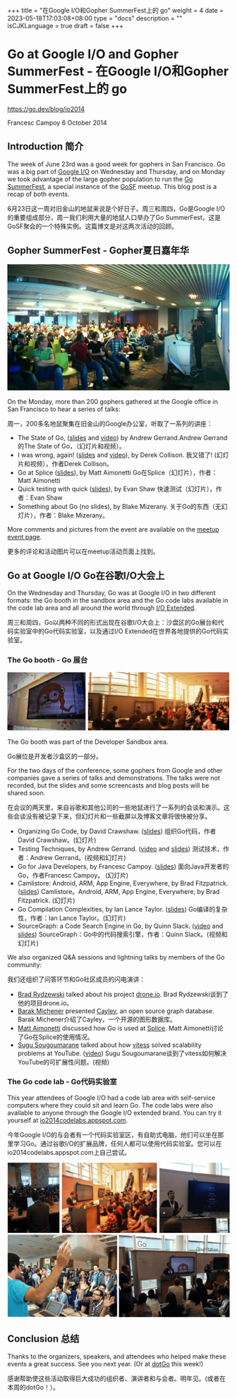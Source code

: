 +++
title = "在Google I/O和Gopher SummerFest上的 go"
weight = 4
date = 2023-05-18T17:03:08+08:00
type = "docs"
description = ""
isCJKLanguage = true
draft = false
+++

# Go at Google I/O and Gopher SummerFest - 在Google I/O和Gopher SummerFest上的 go

https://go.dev/blog/io2014

Francesc Campoy
6 October 2014

## Introduction 简介

The week of June 23rd was a good week for gophers in San Francisco. Go was a big part of [Google I/O](https://www.google.com/events/io) on Wednesday and Thursday, and on Monday we took advantage of the large gopher population to run the [Go SummerFest](http://www.meetup.com/golangsf/events/170421402/), a special instance of the [GoSF](http://www.meetup.com/golangsf) meetup. This blog post is a recap of both events.

6月23日这一周对旧金山的地鼠来说是个好日子。周三和周四，Go是Google I/O的重要组成部分，周一我们利用大量的地鼠人口举办了Go SummerFest，这是GoSF聚会的一个特殊实例。这篇博文是对这两次活动的回顾。

## Gopher SummerFest - Gopher夏日嘉年华

![img](GoAtGoogleIOAndGopherSummerFest_img/summerfest.jpg)

On the Monday, more than 200 gophers gathered at the Google office in San Francisco to hear a series of talks:

周一，200多名地鼠聚集在旧金山的Google办公室，听取了一系列的讲座：

- The State of Go, ([slides](https://docs.google.com/a/golang.org/file/d/0B-nws9GU_6qVQm9tdncxWnJGUTQ/edit) and [video](http://www.hakkalabs.co/articles/state-go)) by Andrew Gerrand.Andrew Gerrand的The State of Go，（幻灯片和视频）。
- I was wrong, again! ([slides](https://docs.google.com/a/golang.org/file/d/0B-nws9GU_6qVTTUwS25qaFlzMGs/edit) and [video](http://www.hakkalabs.co/articles/why-we-use-go)), by Derek Collison. 我又错了! (幻灯片和视频），作者Derek Collison。
- Go at Splice ([slides](https://docs.google.com/a/golang.org/file/d/0B-nws9GU_6qVZklnNnJITlhSbXc/edit)), by Matt Aimonetti Go在Splice（幻灯片），作者：Matt Aimonetti
- Quick testing with quick ([slides](https://docs.google.com/a/golang.org/file/d/0B-nws9GU_6qVVElmOHpwamp4aTA/edit)), by Evan Shaw 快速测试（幻灯片），作者：Evan Shaw
- Something about Go (no slides), by Blake Mizerany. 关于Go的东西（无幻灯片），作者：Blake Mizerany。

More comments and pictures from the event are available on the [meetup event page](http://www.meetup.com/golangsf/events/170421402/).

更多的评论和活动图片可以在meetup活动页面上找到。

## Go at Google I/O Go在谷歌I/O大会上

On the Wednesday and Thursday, Go was at Google I/O in two different formats: the Go booth in the sandbox area and the Go code labs available in the code lab area and all around the world through [I/O Extended](https://www.google.com/events/io/io-extended).

周三和周四，Go以两种不同的形式出现在谷歌I/O大会上：沙盘区的Go展台和代码实验室中的Go代码实验室，以及通过I/O Extended在世界各地提供的Go代码实验室。

### The Go booth - Go 展台

![img](GoAtGoogleIOAndGopherSummerFest_img/booth.jpg)

The Go booth was part of the Developer Sandbox area.

Go展位是开发者沙盒区的一部分。

For the two days of the conference, some gophers from Google and other companies gave a series of talks and demonstrations. The talks were not recorded, but the slides and some screencasts and blog posts will be shared soon.

在会议的两天里，来自谷歌和其他公司的一些地鼠进行了一系列的会谈和演示。这些会谈没有被记录下来，但幻灯片和一些截屏以及博客文章将很快被分享。

- Organizing Go Code, by David Crawshaw. ([slides](https://go.dev/talks/2014/organizeio.slide#1)) 组织Go代码，作者David Crawshaw。(幻灯片)
- Testing Techniques, by Andrew Gerrand. ([video](https://www.youtube.com/watch?v=ndmB0bj7eyw) and [slides](https://go.dev/talks/2014/testing.slide#1)) 测试技术，作者：Andrew Gerrand。(视频和幻灯片)
- Go for Java Developers, by Francesc Campoy. ([slides](https://go.dev/talks/2014/go4java.slide#1)) 面向Java开发者的Go，作者Francesc Campoy。 (幻灯片)
- Camlistore: Android, ARM, App Engine, Everywhere, by Brad Fitzpatrick. ([slides](https://go.dev/talks/2014/camlistore.slide#1))  Camlistore。Android, ARM, App Engine, Everywhere, by Brad Fitzpatrick. (幻灯片)
- Go Compilation Complexities, by Ian Lance Taylor. ([slides](https://go.dev/talks/2014/compiling.slide#1)) Go编译的复杂性，作者：Ian Lance Taylor。(幻灯片)
- SourceGraph: a Code Search Engine in Go, by Quinn Slack. ([video](https://youtu.be/-DpKaoPz8l8) and [slides](https://go-talks.appspot.com/github.com/sourcegraph/talks/google-io-2014/gio2014.slide#1)) SourceGraph：Go中的代码搜索引擎，作者：Quinn Slack。(视频和幻灯片)

We also organized Q&A sessions and lightning talks by members of the Go community:

我们还组织了问答环节和Go社区成员的闪电演讲：

- [Brad Rydzewski](https://twitter.com/bradrydzewski) talked about his project [drone.io](https://drone.io/). Brad Rydzewski谈到了他的项目drone.io。
- [Barak Michener](https://twitter.com/barakmich) presented [Cayley](https://github.com/google/cayley), an open source graph database. Barak Michener介绍了Cayley，一个开源的图形数据库。
- [Matt Aimonetti](https://twitter.com/mattetti) discussed how Go is used at [Splice](https://splice.com/). Matt Aimonetti讨论了Go在Splice的使用情况。
- [Sugu Sougoumarane](https://twitter.com/ssougou) talked about how [vitess](https://github.com/youtube/vitess) solved scalability problems at YouTube. ([video](https://youtu.be/midJ6b1LkA0)) Sugu Sougoumarane谈到了vitess如何解决YouTube的可扩展性问题。(视频)

### The Go code lab - Go代码实验室

This year attendees of Google I/O had a code lab area with self-service computers where they could sit and learn Go. The code labs were also available to anyone through the Google I/O extended brand. You can try it yourself at [io2014codelabs.appspot.com](https://io2014codelabs.appspot.com/).

今年Google I/O的与会者有一个代码实验室区，有自助式电脑，他们可以坐在那里学习Go。通过谷歌I/O的扩展品牌，任何人都可以使用代码实验室。您可以在io2014codelabs.appspot.com上自己尝试。

![img](GoAtGoogleIOAndGopherSummerFest_img/collage.jpg)

## Conclusion 总结

Thanks to the organizers, speakers, and attendees who helped make these events a great success. See you next year. (Or at [dotGo](http://dotgo.eu/) this week!)

感谢帮助使这些活动取得巨大成功的组织者、演讲者和与会者。明年见。(或者在本周的dotGo！）。
